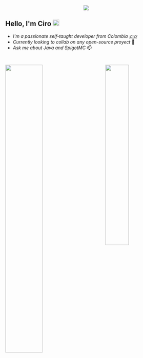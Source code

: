 <div id="header" align="center">
    <img src="https://cdn.discordapp.com/emojis/1063447729478570084.gif?quality=lossless&size=48"/>
</div>

## Hello, I'm Ciro  <img src="https://raw.githubusercontent.com/aemmadi/aemmadi/master/wave.gif" width="20">

- *I'm a passionate self-taught developer from Colombia 🇨🇴*
- *Currently looking to collab on any open-source proyect* 👯
- *Ask me about Java and SpigotMC* 📫


# <img align="left" width="48%" src="https://github-readme-stats.vercel.app/api?username=cirosanchez&show_icons=true&theme=dark"/>
# <img align="right" width="38%" src="https://github-readme-stats.vercel.app/api/top-langs/?username=cirosanchez"/>




<!--
**cirosanchez/cirosanchez** is a ✨ _special_ ✨ repository because its `README.md` (this file) appears on your GitHub profile.

Here are some ideas to get you started:

- 🔭 I’m currently working on ...
- 🌱 I’m currently learning ...
- 👯 I’m looking to collaborate on ...
- 🤔 I’m looking for help with ...
- 💬 Ask me about ...
- 📫 How to reach me: ...
- 😄 Pronouns: ...
- ⚡ Fun fact: ...
-->
